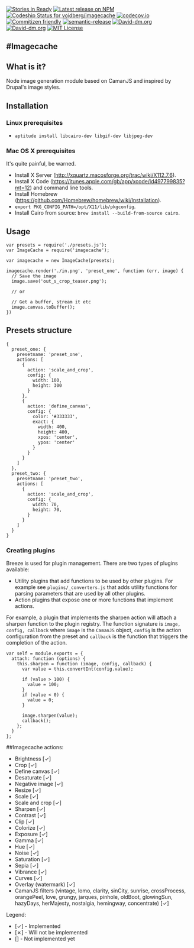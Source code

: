 [![Stories in Ready](https://badge.waffle.io/voidberg/imagecache.png?label=ready&title=Ready)](https://waffle.io/voidberg/imagecache)
[![Latest release on NPM](https://img.shields.io/npm/v/imagecache.svg)](https://www.npmjs.com/package/imagecache)
[![Codeship Status for voidberg/imagecache](https://img.shields.io/codeship/0de31e00-4b12-0133-f672-7236a2d50232.svg)](https://codeship.com/projects/106113)
[![codecov.io](http://codecov.io/github/voidberg/imagecache/coverage.svg?branch=master)](http://codecov.io/github/voidberg/imagecache?branch=master)
[![Commitizen friendly](https://img.shields.io/badge/commitizen-friendly-brightgreen.svg)](http://commitizen.github.io/cz-cli/)
[![semantic-release](https://img.shields.io/badge/%20%20%F0%9F%93%A6%F0%9F%9A%80-semantic--release-e10079.svg)](https://github.com/semantic-release/semantic-release)
[![David-dm.org](https://david-dm.org/voidberg/imagecache.svg)](https://david-dm.org/voidberg/imagecache#info=dependencies&view=table)
[![David-dm.org](https://david-dm.org/voidberg/imagecache/dev-status.svg)](https://david-dm.org/voidberg/imagecache#info=devDependencies&view=table)
[![MIT License](https://img.shields.io/npm/l/imagecache.svg)](https://opensource.org/licenses/MIT)

#Imagecache
---

## What is it?

Node image generation module based on CamanJS and inspired by Drupal's image styles.

## Installation

### Linux prerequisites
* `aptitude install libcairo-dev libgif-dev libjpeg-dev`

### Mac OS X prerequisites

It's quite painful, be warned.

* Install X Server (http://xquartz.macosforge.org/trac/wiki/X112.7.6).
* Install X Code (https://itunes.apple.com/gb/app/xcode/id497799835?mt=12) and command line tools.
* Install Homebrew (https://github.com/Homebrew/homebrew/wiki/Installation).
* `export PKG_CONFIG_PATH=/opt/X11/lib/pkgconfig`.
* Install Cairo from source: `brew install --build-from-source cairo`.

## Usage

```
var presets = require('./presets.js');
var ImageCache = require('imagecache');

var imagecache = new ImageCache(presets);

imagecache.render('./in.png', 'preset_one', function (err, image) {
  // Save the image
  image.save('out_s_crop_teaser.png');

  // or

  // Get a buffer, stream it etc
  image.canvas.toBuffer();
})
```

## Presets structure

```
{
  preset_one: {
    presetname: 'preset_one',
    actions: [
      {
        action: 'scale_and_crop',
        config: {
          width: 100,
          height: 300
        }
      },
      {
        action: 'define_canvas',
        config: {
          color: '#333333',
          exact: {
            width: 400,
            height: 400,
            xpos: 'center',
            ypos: 'center'
          }
        }
      }
    ]
  },
  preset_two: {
    presetname: 'preset_two',
    actions: [
      {
        action: 'scale_and_crop',
        config: {
          width: 70,
          height: 70,
        }
      }
    ]
  }
}
```

### Creating plugins
Breeze is used for plugin management. There are two types of plugins available:

* Utility plugins that add functions to be used by other plugins. For example see `plugins/_converters.js` that adds utility functions for parsing parameters that are used by all other plugins.
* Action plugins that expose one or more functions that implement actions.

For example, a plugin that implements the sharpen action will attach a sharpen function to the plugin registry. The function signature is `image, config, callback` where `image` is the `CamanJS` object, `config` is the action configuration from the preset and `callback` is the function that triggers the completion of the action.

```
var self = module.exports = {
  attach: function (options) {
    this.sharpen = function (image, config, callback) {
      var value = this.convertInt(config.value);

      if (value > 100) {
        value = 100;
      }
      if (value < 0) {
        value = 0;
      }

      image.sharpen(value);
      callback();
    };
  }
};
```

##Imagecache actions:


* Brightness [✓]
* Crop [✓]
* Define canvas [✓]
* Desaturate [✓]
* Negative image [✓]
* Resize [✓]
* Scale [✓]
* Scale and crop [✓]
* Sharpen [✓]
* Contrast [✓]
* Clip [✓]
* Colorize [✓]
* Exposure [✓]
* Gamma [✓]
* Hue [✓]
* Noise [✓]
* Saturation [✓]
* Sepia [✓]
* Vibrance [✓]
* Curves [✓]
* Overlay (watermark) [✓]
* CamanJS filters (vintage, lomo, clarity, sinCity, sunrise, crossProcess, orangePeel, love, grungy, jarques, pinhole, oldBoot, glowingSun, hazyDays, herMajesty, nostalgia, hemingway, concentrate) [✓]

Legend:

* [✓] - Implemented
* [✗] - Will not be implemented
* [] - Not implemented yet
